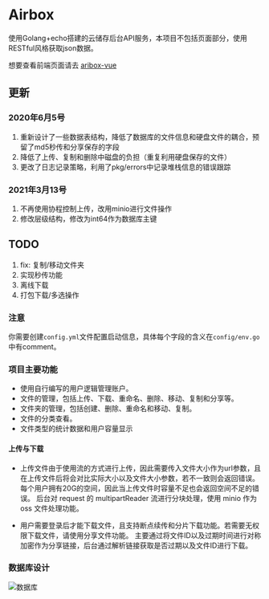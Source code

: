 # Airbox

使用Golang+echo搭建的云储存后台API服务，本项目不包括页面部分，使用RESTful风格获取json数据。

想要查看前端页面请去 [aribox-vue](https://github.com/guriytan/airbox-vue)

## 更新

### 2020年6月5号
1. 重新设计了一些数据表结构，降低了数据库的文件信息和硬盘文件的耦合，预留了md5秒传和分享保存的字段
2. 降低了上传、复制和删除中磁盘的负担（重复利用硬盘保存的文件）
3. 更改了日志记录策略，利用了pkg/errors中记录堆栈信息的错误跟踪 
   
### 2021年3月13号
1. 不再使用协程控制上传，改用minio进行文件操作
2. 修改层级结构，修改为int64作为数据库主键

## TODO

1. fix: 复制/移动文件夹
1. 实现秒传功能
2. 离线下载
3. 打包下载/多选操作

### 注意

你需要创建`config.yml`文件配置启动信息，具体每个字段的含义在`config/env.go`中有comment。

### 项目主要功能

- 使用自行编写的用户逻辑管理账户。
- 文件的管理，包括上传、下载、重命名、删除、移动、复制和分享等。
- 文件夹的管理，包括创建、删除、重命名和移动、复制。
- 文件的分类查看。
- 文件类型的统计数据和用户容量显示

#### 上传与下载

- 上传文件由于使用流的方式进行上传，因此需要传入文件大小作为url参数，且在上传文件后将会对比实际大小以及文件大小参数，若不一致则会返回错误。 每个用户拥有20G的空间，因此当上传文件时容量不足也会返回空间不足的错误。 后台对
  request 的 multipartReader 流进行分块处理，使用 minio 作为 oss 文件处理功能。

- 用户需要登录后才能下载文件，且支持断点续传和分片下载功能。若需要无权限下载文件，请使用分享文件功能。 主要通过将文件ID以及过期时间进行对称加密作为分享链接，后台通过解析链接获取是否过期以及文件ID进行下载。

### 数据库设计

![数据库](https://guriytan-blog1.oss-cn-zhangjiakou.aliyuncs.com/cloud.png?x-oss-process=style/mid)
